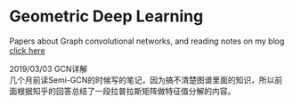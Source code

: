 # Geometric Deep Learning
Papers about Graph convolutional networks, and reading notes on my blog [click here](http://www.deepboy.club)  

2019/03/03  GCN详解   
几个月前读Semi-GCN的时候写的笔记，因为搞不清楚图谱里面的知识，所以前面根据知乎的回答总结了一段拉普拉斯矩阵做特征值分解的内容。  


